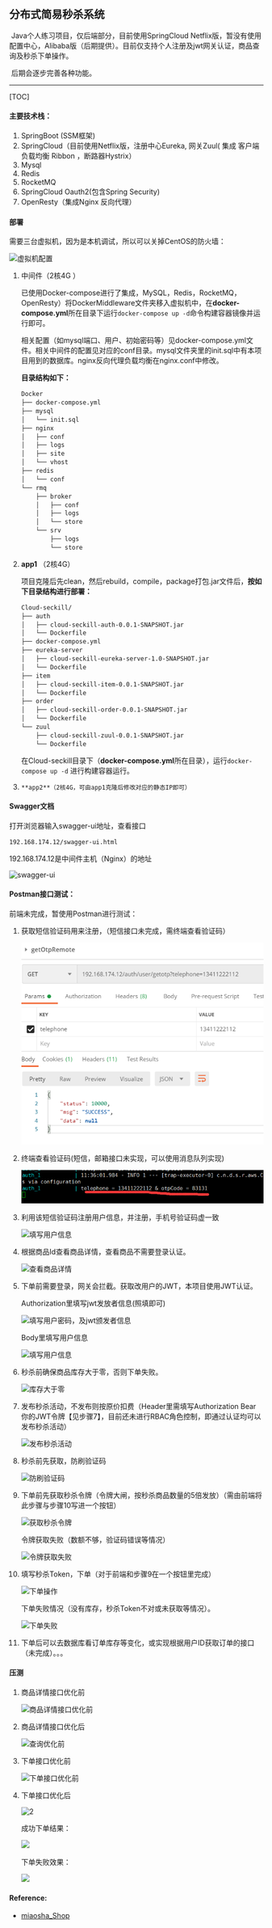 ## 分布式简易秒杀系统

​         Java个人练习项目，仅后端部分，目前使用SpringCloud Netflix版，暂没有使用配置中心，Alibaba版（后期提供）。目前仅支持个人注册及jwt网关认证，商品查询及秒杀下单操作。

​        后期会逐步完善各种功能。

---

[TOC]

#### 主要技术栈：

1. SpringBoot (SSM框架)
2. SpringCloud（目前使用Netflix版，注册中心Eureka, 网关Zuul( 集成 客户端负载均衡 Ribbon ，断路器Hystrix）
3. Mysql
4. Redis
5. RocketMQ
6. SpringCloud Oauth2(包含Spring Security)
7. OpenResty（集成Nginx 反向代理）

#### 部署

需要三台虚拟机，因为是本机调试，所以可以关掉CentOS的防火墙：

![虚拟机配置](F:\IdeaProjects\Cloud-Seckill\docs\12虚拟机配置.png)

1. 中间件（2核4G ）

   ​        已使用Docker-compose进行了集成，MySQL，Redis，RocketMQ，OpenResty）将DockerMiddleware文件夹移入虚拟机中，在**docker-compose.yml**所在目录下运行`docker-compose up -d`命令构建容器镜像并运行即可。

   ​        相关配置（如mysql端口、用户、初始密码等）见docker-compose.yml文件。相关中间件的配置见对应的conf目录。mysql文件夹里的init.sql中有本项目用到的数据库。nginx反向代理负载均衡在nginx.conf中修改。

   **目录结构如下：**

   ```bash
   Docker
   ├── docker-compose.yml
   ├── mysql
   │   └── init.sql
   ├── nginx
   │   ├── conf
   │   ├── logs
   │   ├── site
   │   └── vhost
   ├── redis
   │   └── conf
   └── rmq
       ├── broker
       │   ├── conf
       │   ├── logs
       │   └── store
       └── srv
           ├── logs
           └── store
   
   ```

2. **app1** （2核4G）

   项目克隆后先clean，然后rebuild，compile，package打包.jar文件后，**按如下目录结构进行部署：**

   ```bash
   Cloud-seckill/
   ├── auth
   │   ├── cloud-seckill-auth-0.0.1-SNAPSHOT.jar
   │   └── Dockerfile
   ├── docker-compose.yml
   ├── eureka-server
   │   ├── cloud-seckill-eureka-server-1.0-SNAPSHOT.jar
   │   └── Dockerfile
   ├── item
   │   ├── cloud-seckill-item-0.0.1-SNAPSHOT.jar
   │   └── Dockerfile
   ├── order
   │   ├── cloud-seckill-order-0.0.1-SNAPSHOT.jar
   │   └── Dockerfile
   └── zuul
       ├── cloud-seckill-zuul-0.0.1-SNAPSHOT.jar
       └── Dockerfile
   
   ```

   在Cloud-seckill目录下（**docker-compose.yml**所在目录），运行`docker-compose up -d` 进行构建容器运行。

   

3.     **app2**（2核4G，可由app1克隆后修改对应的静态IP即可）

   

#### Swagger文档

打开浏览器输入swagger-ui地址，查看接口

```html
192.168.174.12/swagger-ui.html
```

192.168.174.12是中间件主机（Nginx）的地址

![swagger-ui](F:\IdeaProjects\Cloud-Seckill\docs\13SwaggerUI.png)

#### Postman接口测试：

前端未完成，暂使用Postman进行测试：

1. 获取短信验证码用来注册，（短信接口未完成，需终端查看验证码）

   ![获取短信验证码](./docs/01获取验证码.png)

2. 终端查看验证码(短信，邮箱接口未实现，可以使用消息队列实现)

   ![查看短信验证码](./docs/02验证码.png)

3. 利用该短信验证码注册用户信息，并注册，手机号验证码虚一致

   ![填写用户信息](F:\IdeaProjects\Cloud-Seckill\docs\03注册用户信息.png)

4. 根据商品Id查看商品详情，查看商品不需要登录认证。

   ![查看商品详情](F:\IdeaProjects\Cloud-Seckill\docs\05根据商品id获取商品详情.png)

   

5. 下单前需要登录，网关会拦截。获取改用户的JWT，本项目使用JWT认证。

   Authorization里填写jwt发放者信息(照填即可)

   ![填写用户密码，及jwt颁发者信息](F:\IdeaProjects\Cloud-Seckill\docs\04填写发放jwt的client信息.png)

   Body里填写用户信息

   ![填写用户信息](F:\IdeaProjects\Cloud-Seckill\docs\06填写发放jwt的用户信息.png)

6. 秒杀前确保商品库存大于零，否则下单失败。

   ![库存大于零](F:\IdeaProjects\Cloud-Seckill\docs\07确保商品数量大于零.png)

7. 发布秒杀活动，不发布则按原价扣费（Header里需填写Authorization Bear 你的JWT令牌【见步骤7】，目前还未进行RBAC角色控制，即通过认证均可以发布秒杀活动）

   ![发布秒杀活动](F:\IdeaProjects\Cloud-Seckill\docs\07发布秒杀活动.png)

8. 秒杀前先获取，防刷验证码

   ![防刷验证码](F:\IdeaProjects\Cloud-Seckill\docs\08填写用户的jwt获取秒杀防刷验证码.png)

9. 下单前先获取秒杀令牌（令牌大闸，按秒杀商品数量的5倍发放）（需由前端将此步骤与步骤10写进一个按钮）

   ![获取秒杀令牌](F:\IdeaProjects\Cloud-Seckill\docs\09根据秒杀验证码获取秒杀令牌.png)

   令牌获取失败（数额不够，验证码错误等情况）

   ![令牌获取失败](F:\IdeaProjects\Cloud-Seckill\docs\09根据秒杀验证码获取秒杀令牌失败.png)

10. 填写秒杀Token，下单（对于前端和步骤9在一个按钮里完成）

    ![下单操作](F:\IdeaProjects\Cloud-Seckill\docs\10根据秒杀令牌下单成功.png)

    下单失败情况（没有库存，秒杀Token不对或未获取等情况）。

    ![下单失败](F:\IdeaProjects\Cloud-Seckill\docs\10根据秒杀令牌下单失败.png)

11. 下单后可以去数据库看订单库存等变化，或实现根据用户ID获取订单的接口（未完成）。。。

    

#### 压测

1. 商品详情接口优化前

   ![商品详情接口优化前](F:\IdeaProjects\Cloud-Seckill\docs\jmeter\01原始.png)

2. 商品详情接口优化后

   ![查询优化前](F:\IdeaProjects\Cloud-Seckill\docs\jmeter\02优化后查询接口.png)

3. 下单接口优化前

   ![下单接口优化前](F:\IdeaProjects\Cloud-Seckill\docs\jmeter\03原始下单.png)

4. 下单接口优化后

   ![2](F:\IdeaProjects\Cloud-Seckill\docs\jmeter\下单接口压测.png)

   成功下单结果：

   ![](F:\IdeaProjects\Cloud-Seckill\docs\jmeter\06下单成功.png)

   下单失败效果：

   ![](F:\IdeaProjects\Cloud-Seckill\docs\jmeter\05下单失败.png)

#### Reference:

* [miaosha_Shop](https://github.com/MaJesTySA/miaosha_Shop)

